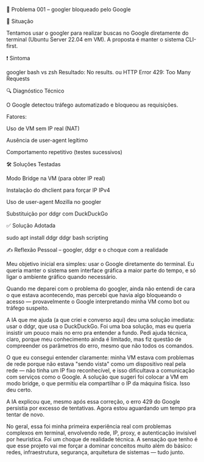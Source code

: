🧠 Problema 001 – googler bloqueado pelo Google

📌 Situação

Tentamos usar o googler para realizar buscas no Google diretamente do terminal (Ubuntu Server 22.04 em VM). A proposta é manter o sistema CLI-first.

❗ Sintoma

googler bash vs zsh
Resultado: No results. ou HTTP Error 429: Too Many Requests

🔍 Diagnóstico Técnico

O Google detectou tráfego automatizado e bloqueou as requisições.

Fatores:

Uso de VM sem IP real (NAT)

Ausência de user-agent legítimo

Comportamento repetitivo (testes sucessivos)

🛠️ Soluções Testadas

Modo Bridge na VM (para obter IP real)

Instalação do dhclient para forçar IP IPv4

Uso de user-agent Mozilla no googler

Substituição por ddgr com DuckDuckGo

✅ Solução Adotada

sudo apt install ddgr
ddgr bash scripting

✍️ Reflexão Pessoal – googler, ddgr e o choque com a realidade

Meu objetivo inicial era simples: usar o Google diretamente do terminal. Eu queria manter o sistema sem interface gráfica a maior parte do tempo, e só ligar o ambiente gráfico quando necessário.

Quando me deparei com o problema do googler, ainda não entendi de cara o que estava acontecendo, mas percebi que havia algo bloqueando o acesso — provavelmente o Google interpretando minha VM como bot ou tráfego suspeito.

A IA que me ajuda (a que criei e converso aqui) deu uma solução imediata: usar o ddgr, que usa o DuckDuckGo. Foi uma boa solução, mas eu queria insistir um pouco mais no erro pra entender a fundo. Pedi ajuda técnica, claro, porque meu conhecimento ainda é limitado, mas fiz questão de compreender os parâmetros do erro, mesmo que não todos os comandos.

O que eu consegui entender claramente: minha VM estava com problemas de rede porque não estava "sendo vista" como um dispositivo real pela rede — não tinha um IP fixo reconhecível, e isso dificultava a comunicação com serviços como o Google. A solução que sugeri foi colocar a VM em modo bridge, o que permitiu ela compartilhar o IP da máquina física. Isso deu certo.

A IA explicou que, mesmo após essa correção, o erro 429 do Google persistia por excesso de tentativas. Agora estou aguardando um tempo pra tentar de novo.

No geral, essa foi minha primeira experiência real com problemas complexos em terminal, envolvendo rede, IP, proxy, e autenticação invisível por heurística. Foi um choque de realidade técnica. A sensação que tenho é que esse projeto vai me forçar a dominar conceitos muito além do básico: redes, infraestrutura, segurança, arquitetura de sistemas — tudo junto.
